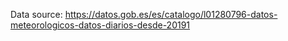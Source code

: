 Data source: https://datos.gob.es/es/catalogo/l01280796-datos-meteorologicos-datos-diarios-desde-20191